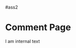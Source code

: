 #ass2
<!DOCTYPE html>
<html>
<head>
    <title>Comment Page</title>
</head>
<body>
    <h1>Comment Page</h1>
    <p>I am internal text</p>
    <!--#include virtual="included.html" -->
</body>
</html>

